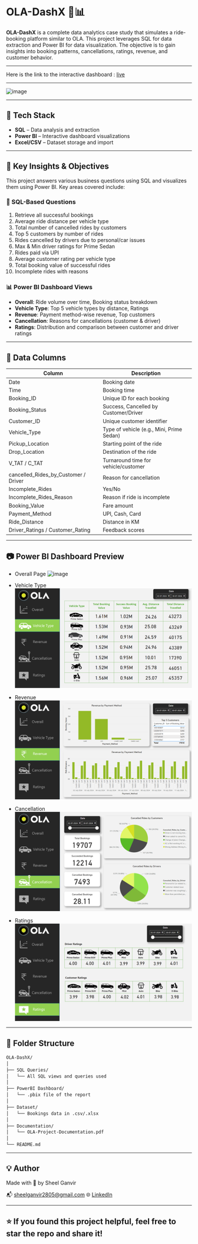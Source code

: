 # OLA-DashX 🚖📊

**OLA-DashX** is a complete data analytics case study that simulates a ride-booking platform similar to OLA. This project leverages SQL for data extraction and Power BI for data visualization. The objective is to gain insights into booking patterns, cancellations, ratings, revenue, and customer behavior.

---
Here is the link to the interactive dashboard : [live](https://app.powerbi.com/links/zR00UdqzfD?ctid=75470a9d-0e26-46e8-a2a5-88123ffd59ae&pbi_source=linkShare&bookmarkGuid=a1cb5f4c-907f-41a6-83f4-8fa81802b209)

---

![image](https://github.com/user-attachments/assets/df227341-8d43-477f-9eda-ddee602d179d)

---

## 💾 Tech Stack

- **SQL** – Data analysis and extraction
- **Power BI** – Interactive dashboard visualizations
- **Excel/CSV** – Dataset storage and import

---

## 🧠 Key Insights & Objectives

This project answers various business questions using SQL and visualizes them using Power BI. Key areas covered include:

### 🔎 SQL-Based Questions

1. Retrieve all successful bookings
2. Average ride distance per vehicle type
3. Total number of cancelled rides by customers
4. Top 5 customers by number of rides
5. Rides cancelled by drivers due to personal/car issues
6. Max & Min driver ratings for Prime Sedan
7. Rides paid via UPI
8. Average customer rating per vehicle type
9. Total booking value of successful rides
10. Incomplete rides with reasons

### 📊 Power BI Dashboard Views

- **Overall**: Ride volume over time, Booking status breakdown  
- **Vehicle Type**: Top 5 vehicle types by distance, Ratings  
- **Revenue**: Payment method-wise revenue, Top customers  
- **Cancellation**: Reasons for cancellations (customer & driver)  
- **Ratings**: Distribution and comparison between customer and driver ratings  

---

## 🧮 Data Columns

| Column | Description |
|--------|-------------|
| Date | Booking date |
| Time | Booking time |
| Booking_ID | Unique ID for each booking |
| Booking_Status | Success, Cancelled by Customer/Driver |
| Customer_ID | Unique customer identifier |
| Vehicle_Type | Type of vehicle (e.g., Mini, Prime Sedan) |
| Pickup_Location | Starting point of the ride |
| Drop_Location | Destination of the ride |
| V_TAT / C_TAT | Turnaround time for vehicle/customer |
| cancelled_Rides_by_Customer / Driver | Reason for cancellation |
| Incomplete_Rides | Yes/No |
| Incomplete_Rides_Reason | Reason if ride is incomplete |
| Booking_Value | Fare amount |
| Payment_Method | UPI, Cash, Card |
| Ride_Distance | Distance in KM |
| Driver_Ratings / Customer_Rating | Feedback scores |

---

## 📷 Power BI Dashboard Preview
- Overall Page
![image](https://github.com/user-attachments/assets/df227341-8d43-477f-9eda-ddee602d179d)

- Vehicle Type
![image](https://github.com/sheelganvir/OLA-DashX/blob/main/pg2-vehicle-type.png)

- Revenue
![image](https://github.com/sheelganvir/OLA-DashX/blob/main/pg3-revenue.png)

- Cancellation
![image](https://github.com/sheelganvir/OLA-DashX/blob/main/pg4-cancellation.png)

- Ratings
![image](https://github.com/sheelganvir/OLA-DashX/blob/main/pg5-ratings.png)

---

## 📁 Folder Structure

```bash
OLA-DashX/
│
├── SQL Queries/
│   └── All SQL views and queries used
│
├── PowerBI Dashboard/
│   └── .pbix file of the report
│
├── Dataset/
│   └── Bookings data in .csv/.xlsx
│
├── Documentation/
│   └── OLA-Project-Documentation.pdf
│
└── README.md
```
---

## 💡 Author

Made with 💙 by Sheel Ganvir

📬 sheelganvir2805@gmail.com
🌐 [LinkedIn](https://www.linkedin.com/in/sheel-ganvir/)

---

## ⭐ If you found this project helpful, feel free to star the repo and share it!

